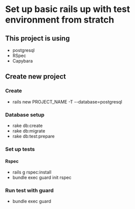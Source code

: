 # Set up basic rails up with test environment from stratch

## This project is using
- postgresql
- RSpec
- Capybara

## Create new project

### Create
- rails new PROJECT_NAME -T --database=postgresql

### Database setup
- rake db:create
- rake db:migrate
- rake db:test:prepare

### Set up tests

#### Rspec
- rails g rspec:install
- bundle exec guard init rspec

### Run test with guard
- bundle exec guard